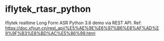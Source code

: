# iflytek_rtasr_python

Iflytek realtime Long Form ASR Python 3.6 demo via REST API.
Ref: https://doc.xfyun.cn/rest_api/%E5%AE%9E%E6%97%B6%E8%AF%AD%E9%9F%B3%E8%BD%AC%E5%86%99.html
